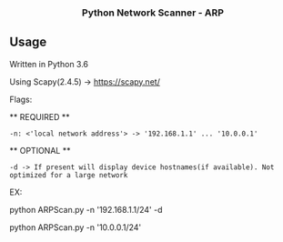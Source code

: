 <h3 align="center">Python Network Scanner - ARP</h3>

## Usage
Written in Python 3.6

Using Scapy(2.4.5) -> https://scapy.net/

Flags:

  ** REQUIRED **

    -n: <'local network address'> -> '192.168.1.1' ... '10.0.0.1'

  ** OPTIONAL **

    -d -> If present will display device hostnames(if available). Not optimized for a large network

EX:

  python ARPScan.py -n '192.168.1.1/24' -d

  python ARPScan.py -n '10.0.0.1/24'

